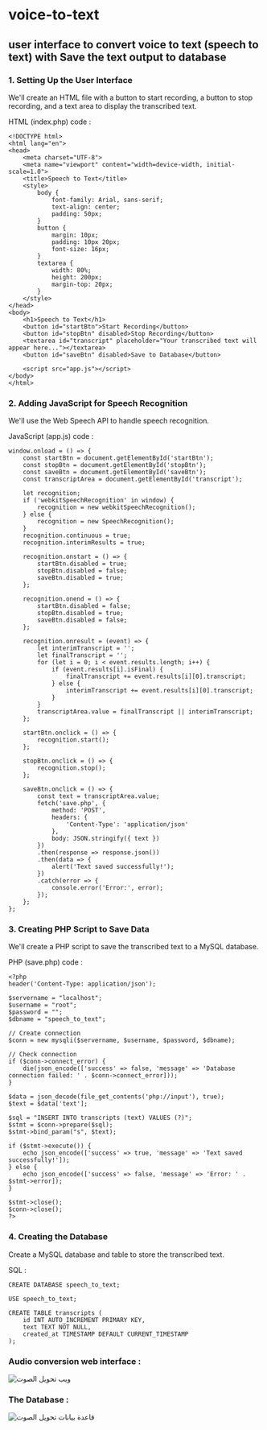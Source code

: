# voice-to-text
##  user interface to convert voice to text (speech to text) with Save the text output to database
### 1. Setting Up the User Interface
We'll create an HTML file with a button to start recording, a button to stop recording, and a text area to display the transcribed text.

HTML (index.php) code :
```
<!DOCTYPE html>
<html lang="en">
<head>
    <meta charset="UTF-8">
    <meta name="viewport" content="width=device-width, initial-scale=1.0">
    <title>Speech to Text</title>
    <style>
        body {
            font-family: Arial, sans-serif;
            text-align: center;
            padding: 50px;
        }
        button {
            margin: 10px;
            padding: 10px 20px;
            font-size: 16px;
        }
        textarea {
            width: 80%;
            height: 200px;
            margin-top: 20px;
        }
    </style>
</head>
<body>
    <h1>Speech to Text</h1>
    <button id="startBtn">Start Recording</button>
    <button id="stopBtn" disabled>Stop Recording</button>
    <textarea id="transcript" placeholder="Your transcribed text will appear here..."></textarea>
    <button id="saveBtn" disabled>Save to Database</button>

    <script src="app.js"></script>
</body>
</html>
```
### 2. Adding JavaScript for Speech Recognition
We'll use the Web Speech API to handle speech recognition.

JavaScript (app.js) code :
```
window.onload = () => {
    const startBtn = document.getElementById('startBtn');
    const stopBtn = document.getElementById('stopBtn');
    const saveBtn = document.getElementById('saveBtn');
    const transcriptArea = document.getElementById('transcript');

    let recognition;
    if ('webkitSpeechRecognition' in window) {
        recognition = new webkitSpeechRecognition();
    } else {
        recognition = new SpeechRecognition();
    }
    recognition.continuous = true;
    recognition.interimResults = true;

    recognition.onstart = () => {
        startBtn.disabled = true;
        stopBtn.disabled = false;
        saveBtn.disabled = true;
    };

    recognition.onend = () => {
        startBtn.disabled = false;
        stopBtn.disabled = true;
        saveBtn.disabled = false;
    };

    recognition.onresult = (event) => {
        let interimTranscript = '';
        let finalTranscript = '';
        for (let i = 0; i < event.results.length; i++) {
            if (event.results[i].isFinal) {
                finalTranscript += event.results[i][0].transcript;
            } else {
                interimTranscript += event.results[i][0].transcript;
            }
        }
        transcriptArea.value = finalTranscript || interimTranscript;
    };

    startBtn.onclick = () => {
        recognition.start();
    };

    stopBtn.onclick = () => {
        recognition.stop();
    };

    saveBtn.onclick = () => {
        const text = transcriptArea.value;
        fetch('save.php', {
            method: 'POST',
            headers: {
                'Content-Type': 'application/json'
            },
            body: JSON.stringify({ text })
        })
        .then(response => response.json())
        .then(data => {
            alert('Text saved successfully!');
        })
        .catch(error => {
            console.error('Error:', error);
        });
    };
};
```
### 3. Creating PHP Script to Save Data
We'll create a PHP script to save the transcribed text to a MySQL database.

PHP (save.php) code :
```
<?php
header('Content-Type: application/json');

$servername = "localhost";
$username = "root";
$password = "";
$dbname = "speech_to_text";

// Create connection
$conn = new mysqli($servername, $username, $password, $dbname);

// Check connection
if ($conn->connect_error) {
    die(json_encode(['success' => false, 'message' => 'Database connection failed: ' . $conn->connect_error]));
}

$data = json_decode(file_get_contents('php://input'), true);
$text = $data['text'];

$sql = "INSERT INTO transcripts (text) VALUES (?)";
$stmt = $conn->prepare($sql);
$stmt->bind_param("s", $text);

if ($stmt->execute()) {
    echo json_encode(['success' => true, 'message' => 'Text saved successfully!']);
} else {
    echo json_encode(['success' => false, 'message' => 'Error: ' . $stmt->error]);
}

$stmt->close();
$conn->close();
?>
```
### 4. Creating the Database
Create a MySQL database and table to store the transcribed text.

SQL :
```
CREATE DATABASE speech_to_text;

USE speech_to_text;

CREATE TABLE transcripts (
    id INT AUTO_INCREMENT PRIMARY KEY,
    text TEXT NOT NULL,
    created_at TIMESTAMP DEFAULT CURRENT_TIMESTAMP
);
```
### Audio conversion web interface :
![ويب تحويل الصوت](https://github.com/user-attachments/assets/cbce0bf6-3070-437c-b9d1-e6a9b5e8eab5)
### The Database :
![قاعدة بيانات تحويل الصوت](https://github.com/user-attachments/assets/e0ff93d3-add8-4a02-b3f6-1d4865cd46ac)

